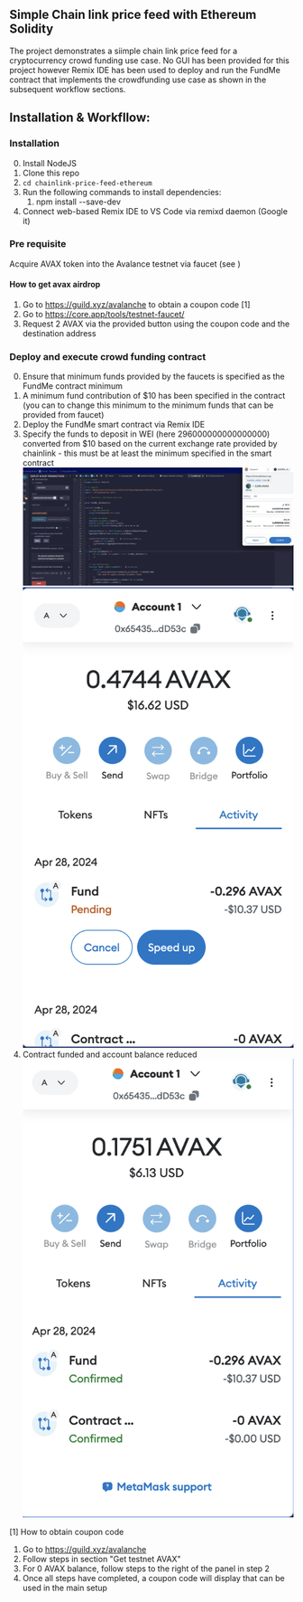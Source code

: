 ## Simple Chain link price feed with Ethereum Solidity

The project demonstrates a siimple chain link price feed for a cryptocurrency crowd funding use case. No GUI has been provided for this project however Remix IDE has been used to deploy and run the FundMe contract that implements the crowdfunding use case as shown in the subsequent workflow sections.

## Installation & Workfllow:

### Installation

0. Install NodeJS
1. Clone this repo
2. `cd chainlink-price-feed-ethereum`
3. Run the following commands to install dependencies:
   1. npm install --save-dev
4. Connect web-based Remix IDE to VS Code via remixd daemon (Google it)

### Pre requisite

Acquire AVAX token into the Avalance testnet via faucet (see )

#### How to get avax airdrop

1. Go to https://guild.xyz/avalanche to obtain a coupon code [1]
2. Go to https://core.app/tools/testnet-faucet/
3. Request 2 AVAX via the provided button using the coupon code and the destination address

### Deploy and execute crowd funding contract

0. Ensure that minimum funds provided by the faucets is specified as the FundMe contract minimum
1. A minimum fund contribution of $10 has been specified in the contract (you can to change this minimum to the minimum funds that can be provided from faucet)
2. Deploy the FundMe smart contract via Remix IDE
3. Specify the funds to deposit in WEI (here 296000000000000000) converted from $10 based on the current exchange rate provided by chainlink - this must be at least the minimum specified in the smart contract
   ![Alt text](image.png) ![Alt text](image-1.png)
4. Contract funded and account balance reduced
   ![Alt text](image-2.png)

[1] How to obtain coupon code

1. Go to https://guild.xyz/avalanche
2. Follow steps in section "Get testnet AVAX"
3. For 0 AVAX balance, follow steps to the right of the panel in step 2
4. Once all steps have completed, a coupon code will display that can be used in the main setup
